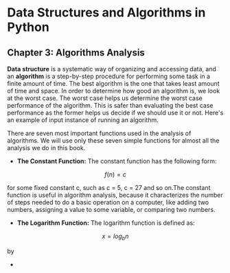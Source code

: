 # Data Structures and Algorithms in Python

## Chapter 3: Algorithms Analysis

**Data structure** is a systematic way of organizing and accessing data, and an **algorithm** is a step-by-step procedure for performing some task in a finite amount of time. The best algorithm is the one that takes least amount of time and space. In order to determine how good an algorithm is, we look at the worst case. The worst case helps us determine the worst case performance of the algorithm. This is safer than evaluating the best case performance as the former helps us decide if we should use it or not. Here's an example of input instance of running an algorithm.

There are seven most important functions used in the analysis of algorithms. We will use only these seven simple functions for almost all the analysis we do in this book.

* **The Constant Function:** The constant function has the following form:


$$f(n) = c$$

for some fixed constant c, such as c = 5, c = 27 and so on.The constant function is useful in algorithm analysis, because it characterizes the number of steps needed to do a basic operation on a computer, like adding two numbers, assigning a value to some variable, or comparing two numbers.

* **The Logarithm Function:** The logarithm function is defined as:


$$x = log_{b}n$$

by 




* 